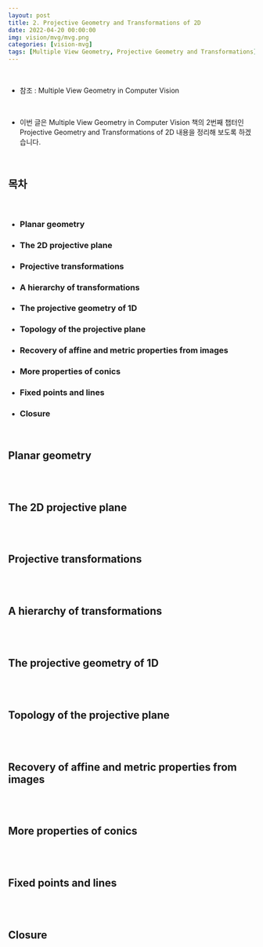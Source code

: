 ```yaml
---
layout: post
title: 2. Projective Geometry and Transformations of 2D
date: 2022-04-20 00:00:00
img: vision/mvg/mvg.png
categories: [vision-mvg] 
tags: [Multiple View Geometry, Projective Geometry and Transformations] # add tag
---
```


<br>

- 참조 : Multiple View Geometry in Computer Vision

<br>

- 이번 글은 Multiple View Geometry in Computer Vision 책의 2번째 챕터인 Projective Geometry and Transformations of 2D 내용을 정리해 보도록 하겠습니다.

<br>

## **목차**

<br>

- ### Planar geometry
- ### The 2D projective plane
- ### Projective transformations
- ### A hierarchy of transformations
- ### The projective geometry of 1D
- ### Topology of the projective plane
- ### Recovery of affine and metric properties from images
- ### More properties of conics
- ### Fixed points and lines
- ### Closure

<br>

## **Planar geometry**

<br>


<br>


## **The 2D projective plane**

<br>


<br>


## **Projective transformations**

<br>


<br>


## **A hierarchy of transformations**

<br>


<br>


## **The projective geometry of 1D**

<br>


<br>


## **Topology of the projective plane**

<br>


<br>


## **Recovery of affine and metric properties from images**

<br>


<br>


## **More properties of conics**

<br>


<br>


## **Fixed points and lines**

<br>


<br>


## **Closure**

<br>


<br>

